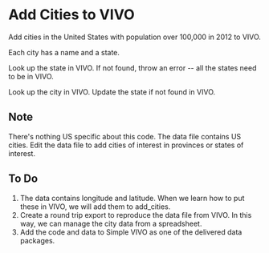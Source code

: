 # Add Cities to VIVO

Add cities in the United States with population over 100,000 in 2012 to VIVO.

Each city has a name and a state.

Look up the state in VIVO.  If not found, throw an error -- all the states need to be in VIVO.

Look up the city in VIVO.  Update the state if not found in VIVO.

## Note

There's nothing US specific about this code.  The data file contains US cities.  Edit the data file
to add cities of interest in provinces or states of interest.

## To Do

1. The data contains longitude and latitude.  When we learn how to put these in VIVO, we will add them
to add_cities.
1. Create a round trip export to reproduce the data file from VIVO.  In this way, we can manage the city data
from a spreadsheet.
1. Add the code and data to Simple VIVO as one of the delivered data packages.

